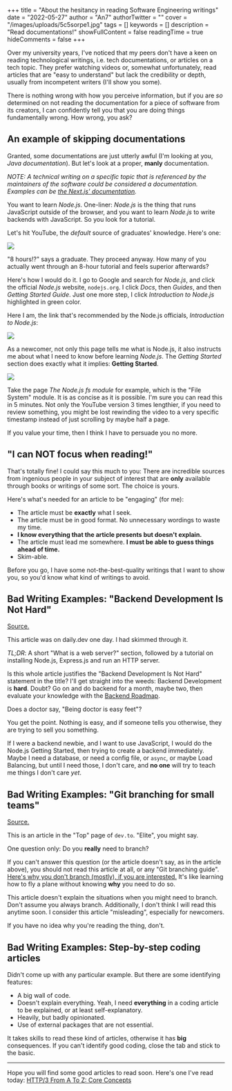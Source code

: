 +++
title = "About the hesitancy in reading Software Engineering writings"
date = "2022-05-27"
author = "An7"
authorTwitter = ""
cover = "/images/uploads/5c5sorpe1.jpg"
tags = []
keywords = []
description = "Read documentations!"
showFullContent = false
readingTime = true
hideComments = false
+++

Over my university years, I've noticed that my peers don't have a keen on
reading technological writings, i.e. tech documentations, or articles on a tech
topic. They prefer watching videos or, somewhat unfortunately, read articles
that are "easy to understand" but lack the credibility or depth, usually from
incompetent writers (I'll show you some).

There is nothing wrong with how you perceive information, but if you are _so_
determined on not reading the documentation for a piece of software from its
creators, I can confidently tell you that you are doing things fundamentally
wrong. How wrong, you ask?

## An example of skipping documentations

Granted, some documentations are just utterly awful (I'm looking at you, _Java
documentation_). But let's look at a proper, **manly** documentation.

_NOTE: A technical writing on a specific topic that is referenced by the
maintainers of the software could be considered a documentation. Examples can be
[the Next.js' documentation](https://nextjs.org/docs/getting-started)._

You want to learn _Node.js_. One-liner: _Node.js_ is the thing that runs
JavaScript outside of the browser, and you want to learn _Node.js_ to write
backends with JavaScript. So you look for a tutorial.

Let's hit YouTube, the _default_ source of graduates' knowledge. Here's one:

![](/images/uploads/idnbo6lug.png)

"8 hours!?" says a graduate. They proceed anyway. How many of you actually went
through an 8-hour tutorial and feels superior afterwards?

Here's how I would do it. I go to Google and search for _Node.js_, and click the
official _Node.js_ website, `nodejs.org`. I click _Docs_, then _Guides_, and
then _Getting Started Guide_. Just one more step, I click _Introduction to
Node.js_ highlighted in green color.

Here I am, the link that's recommended by the Node.js officials, _Introduction
to Node.js_:

![](/images/uploads/g6zly4qwc.png)

As a newcomer, not only this page tells me what is Node.js, it also instructs me
about what I need to know before learning _Node.js_. The _Getting Started_
section does exactly what it implies: **Getting Started**.

![](/images/uploads/mszm-arlu.png)

Take the page _The Node.js fs module_ for example, which is the "File System"
module. It is as concise as it is possible. I'm sure you can read this in 5
minutes. Not only the YouTube version 3 times lengthier, if you need to review
something, you might be lost rewinding the video to a very specific timestamp
instead of just scrolling by maybe half a page.

If you value your time, then I think I have to persuade you no more.

## "I can NOT focus when reading!"

That's totally fine! I could say this much to you: There are incredible sources
from ingenious people in your subject of interest that are **only** available
through books or writings of some sort. The choice is yours.

Here's what's needed for an article to be "engaging" (for me):

- The article must be **exactly** what I seek.
- The article must be in good format. No unnecessary wordings to waste my time.
- **I know everything that the article presents but doesn't explain.**
- The article must lead me somewhere. **I must be able to guess things ahead of
  time.**
- Skim-able.

Before you go, I have some not-the-best-quality writings that I want to show
you, so you'd know what kind of writings to avoid.

## Bad Writing Examples: "Backend Development Is Not Hard"

[Source.](https://mudit.hashnode.dev/backend-development-is-not-hard)

This article was on daily.dev one day. I had skimmed through it.

_TL;DR_: A short "What is a web server?" section, followed by a tutorial on
installing Node.js, Express.js and run an HTTP server.

Is this whole article justifies the "Backend Development Is Not Hard" statement
in the title? I'll get straight into the weeds: Backend Development is **hard**.
Doubt? Go on and do backend for a month, maybe two, then evaluate your knowledge
with the [Backend Roadmap](https://roadmap.sh/backend).

Does a doctor say, "Being doctor is easy feet"?

You get the point. Nothing is easy, and if someone tells you otherwise, they are
trying to sell you something.

If I were a backend newbie, and I want to use JavaScript, I would do the Node.js
Getting Started, then trying to create a backend immediately. Maybe I need a
database, or need a config file, or `async`, or maybe Load Balancing, but until
I need those, I don't care, and **no one** will try to teach me things I don't
care _yet_.

## Bad Writing Examples: "Git branching for small teams"

[Source.](https://www.smashingmagazine.com/2021/08/http3-core-concepts-part1/)

This is an article in the "Top" page of `dev.to`. "Elite", you might say.

One question only: Do you **really** need to branch?

If you can't answer this question (or the article doesn't say, as in the article
above), you should not read this article at all, or any "Git branching guide".
[Here's why you don't branch (mostly), if you are interested.](https://www.smashingmagazine.com/2021/08/http3-core-concepts-part1/) It's like
learning how to fly a plane without knowing **why** you need to do so.

This article doesn't explain the situations when you might need to branch. Don't
assume you always branch. Additionally, I don't think I will read this anytime
soon. I consider this article "misleading", especially for newcomers.

If you have no idea why you're reading the thing, don't.

## Bad Writing Examples: Step-by-step coding articles

Didn't come up with any particular example. But there are some identifying
features:

- A big wall of code.
- Doesn't explain everything. Yeah, I need **everything** in a coding article to
  be explained, or at least self-explanatory.
- Heavily, but badly opinionated.
- Use of external packages that are not essential.

It takes skills to read these kind of articles, otherwise it has **big**
consequences. If you can't identify good coding, close the tab and stick to the
basic.

---

Hope you will find some good articles to read soon. Here's one I've read today:
[HTTP/3 From A To Z: Core Concepts](https://www.smashingmagazine.com/2021/08/http3-core-concepts-part1/)
